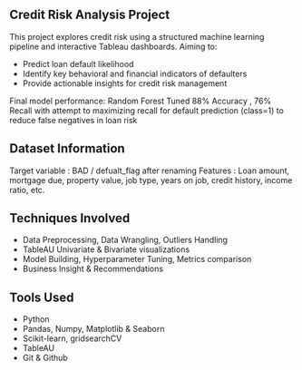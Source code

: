 Credit Risk Analysis Project
--
This project explores credit risk using a structured machine learning pipeline 
and interactive Tableau dashboards. Aiming to:
- Predict loan default likelihood
- Identify key behavioral and financial indicators of defaulters
- Provide actionable insights for credit risk management

Final model performance: Random Forest Tuned 88% Accuracy , 76% Recall with attempt to
maximizing recall for default prediction (class=1) to reduce false negatives in loan risk

Dataset Information
--
Target variable : BAD / defualt_flag after renaming
Features : Loan amount, mortgage due, property value, job type, years on job, credit history, income ratio, etc.

Techniques Involved
--
- Data Preprocessing, Data Wrangling, Outliers Handling
- TableAU Univariate & Bivariate visualizations
- Model Building, Hyperparameter Tuning, Metrics comparison
- Business Insight & Recommendations

Tools Used
--
- Python
- Pandas, Numpy, Matplotlib & Seaborn
- Scikit-learn, gridsearchCV
- TableAU
- Git & Github
